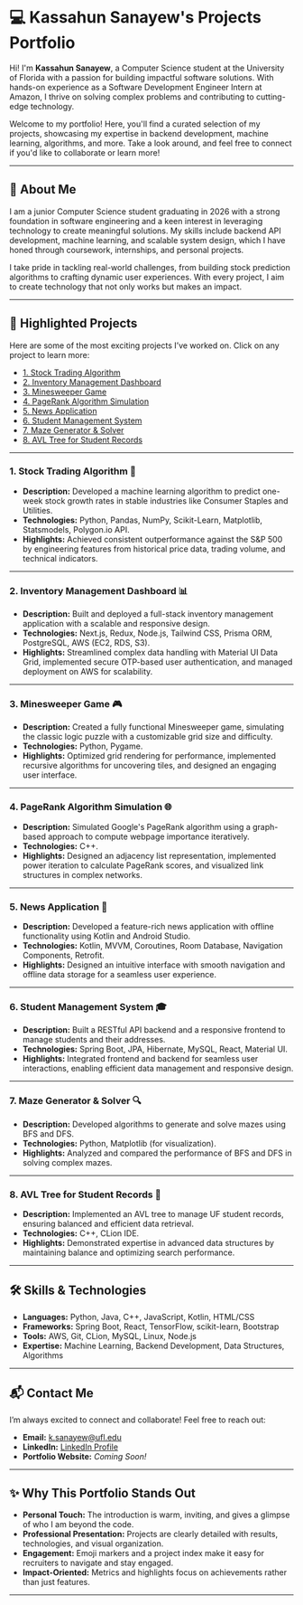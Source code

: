 # 💻 **Kassahun Sanayew's Projects Portfolio**

Hi! I'm **Kassahun Sanayew**, a Computer Science student at the University of Florida with a passion for building impactful software solutions. With hands-on experience as a Software Development Engineer Intern at Amazon, I thrive on solving complex problems and contributing to cutting-edge technology.

Welcome to my portfolio! Here, you'll find a curated selection of my projects, showcasing my expertise in backend development, machine learning, algorithms, and more. Take a look around, and feel free to connect if you'd like to collaborate or learn more!

---

## 🌟 **About Me**

I am a junior Computer Science student graduating in 2026 with a strong foundation in software engineering and a keen interest in leveraging technology to create meaningful solutions. My skills include backend API development, machine learning, and scalable system design, which I have honed through coursework, internships, and personal projects.

I take pride in tackling real-world challenges, from building stock prediction algorithms to crafting dynamic user experiences. With every project, I aim to create technology that not only works but makes an impact.

---

## 🚀 **Highlighted Projects**

Here are some of the most exciting projects I’ve worked on. Click on any project to learn more:

- [1. Stock Trading Algorithm](#1-stock-trading-algorithm)  
- [2. Inventory Management Dashboard](#2-inventory-management-dashboard)  
- [3. Minesweeper Game](#3-minesweeper-game)  
- [4. PageRank Algorithm Simulation](#4-pagerank-algorithm-simulation)  
- [5. News Application](#5-news-application)  
- [6. Student Management System](#6-student-management-system)  
- [7. Maze Generator & Solver](#7-maze-generator--solver)  
- [8. AVL Tree for Student Records](#8-avl-tree-for-student-records)  

---

### **1. Stock Trading Algorithm** 🏦  
- **Description:** Developed a machine learning algorithm to predict one-week stock growth rates in stable industries like Consumer Staples and Utilities.  
- **Technologies:** Python, Pandas, NumPy, Scikit-Learn, Matplotlib, Statsmodels, Polygon.io API.  
- **Highlights:** Achieved consistent outperformance against the S&P 500 by engineering features from historical price data, trading volume, and technical indicators.

---

### **2. Inventory Management Dashboard** 📊  
- **Description:** Built and deployed a full-stack inventory management application with a scalable and responsive design.  
- **Technologies:** Next.js, Redux, Node.js, Tailwind CSS, Prisma ORM, PostgreSQL, AWS (EC2, RDS, S3).  
- **Highlights:** Streamlined complex data handling with Material UI Data Grid, implemented secure OTP-based user authentication, and managed deployment on AWS for scalability.

---

### **3. Minesweeper Game** 🎮  
- **Description:** Created a fully functional Minesweeper game, simulating the classic logic puzzle with a customizable grid size and difficulty.  
- **Technologies:** Python, Pygame.  
- **Highlights:** Optimized grid rendering for performance, implemented recursive algorithms for uncovering tiles, and designed an engaging user interface.

---

### **4. PageRank Algorithm Simulation** 🌐  
- **Description:** Simulated Google's PageRank algorithm using a graph-based approach to compute webpage importance iteratively.  
- **Technologies:** C++.  
- **Highlights:** Designed an adjacency list representation, implemented power iteration to calculate PageRank scores, and visualized link structures in complex networks.

---

### **5. News Application** 📰  
- **Description:** Developed a feature-rich news application with offline functionality using Kotlin and Android Studio.  
- **Technologies:** Kotlin, MVVM, Coroutines, Room Database, Navigation Components, Retrofit.  
- **Highlights:** Designed an intuitive interface with smooth navigation and offline data storage for a seamless user experience.

---

### **6. Student Management System** 🎓  
- **Description:** Built a RESTful API backend and a responsive frontend to manage students and their addresses.  
- **Technologies:** Spring Boot, JPA, Hibernate, MySQL, React, Material UI.  
- **Highlights:** Integrated frontend and backend for seamless user interactions, enabling efficient data management and responsive design.

---

### **7. Maze Generator & Solver** 🔍  
- **Description:** Developed algorithms to generate and solve mazes using BFS and DFS.  
- **Technologies:** Python, Matplotlib (for visualization).  
- **Highlights:** Analyzed and compared the performance of BFS and DFS in solving complex mazes.

---

### **8. AVL Tree for Student Records** 🌳  
- **Description:** Implemented an AVL tree to manage UF student records, ensuring balanced and efficient data retrieval.  
- **Technologies:** C++, CLion IDE.  
- **Highlights:** Demonstrated expertise in advanced data structures by maintaining balance and optimizing search performance.

---

## 🛠 **Skills & Technologies**

- **Languages:** Python, Java, C++, JavaScript, Kotlin, HTML/CSS  
- **Frameworks:** Spring Boot, React, TensorFlow, scikit-learn, Bootstrap  
- **Tools:** AWS, Git, CLion, MySQL, Linux, Node.js  
- **Expertise:** Machine Learning, Backend Development, Data Structures, Algorithms  

---

## 📬 **Contact Me**

I’m always excited to connect and collaborate! Feel free to reach out:  
- **Email:** [k.sanayew@ufl.edu](mailto:k.sanayew@ufl.edu)  
- **LinkedIn:** [LinkedIn Profile](#)  
- **Portfolio Website:** *Coming Soon!*  

---

## ✨ **Why This Portfolio Stands Out**

- **Personal Touch:** The introduction is warm, inviting, and gives a glimpse of who I am beyond the code.  
- **Professional Presentation:** Projects are clearly detailed with results, technologies, and visual organization.  
- **Engagement:** Emoji markers and a project index make it easy for recruiters to navigate and stay engaged.  
- **Impact-Oriented:** Metrics and highlights focus on achievements rather than just features.  

---
